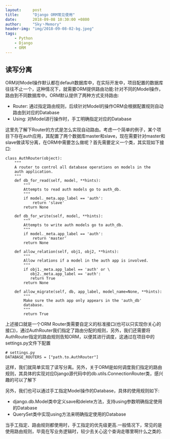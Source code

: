 ```yaml
---
layout:     post
title:      "Django ORM常见使用"
date:       2018-09-08 10:30:00 +0800
author:     "Sky丶Memory"
header-img: "img/2018-09-08-02-bg.jpeg"
tags:
    - Python
    - Django
    - ORM
---
```


## 读写分离

ORM对Model操作默认都在default数据库中，在实际开发中，项目配置的数据库往往不止一个，这种情况下，就需要ORM提供路由功能:针对不同的Model操作，路由到不同数据库中。ORM默认提供了两种方式支持路由:

- Router: 通过指定路由规则，后续针对Model的操作ORM会根据配置规则自动路由到对应的Database
- Using: 对Model进行操作时，手工明确指定对应的Database

这里先了解下Router的方式是怎么实现自动路由。考虑一个简单的例子，某个项目下存在auth应用，其配置了两个数据库master和slave，现在需要针对master和slave做读写分离，在ORM中需要怎么做呢？首先需要定义一个类，其实现如下接口:

```
class AuthRouter(object):
    """
    A router to control all database operations on models in the
    auth application.
    """
    def db_for_read(self, model, **hints):
        """
        Attempts to read auth models go to auth_db.
        """
        if model._meta.app_label == 'auth':
            return 'slave'
        return None

    def db_for_write(self, model, **hints):
        """
        Attempts to write auth models go to auth_db.
        """
        if model._meta.app_label == 'auth':
            return 'master'
        return None

    def allow_relation(self, obj1, obj2, **hints):
        """
        Allow relations if a model in the auth app is involved.
        """
        if obj1._meta.app_label == 'auth' or \
           obj2._meta.app_label == 'auth':
           return True
        return None

    def allow_migrate(self, db, app_label, model_name=None, **hints):
        """
        Make sure the auth app only appears in the 'auth_db'
        database.
        """
        return True

```

上述接口就是一个ORM Router类需要自定义的标准接口(也可以只实现你关心的接口)，通过AuthRouter我们指定了路由分配的规则，另外，我们还需要将AuthRouter指定的路由规则告知ORM，以便其进行调度，这通过在项目中的settings.py文件下配置
```
# settings.py
DATABASE_ROUTERS = ["path.to.AuthRouter"]
```
这样，我们就简单实现了读写分离。另外，关于ORM是如何调度我们指定的路由规则，其具体的实现对应Django源代码中的db.utils.ConnectionRouter类，感兴趣的可以了解下

另外，我们也可以通过手工指定Model操作的Database，具体的使用规则如下:
- django.db.Model类中定义save和delete方法，支持using参数明确指定使用的Database
- QuerySet类中实现using方法来明确指定使用的Database

当手工指定、路由规则都使用时，手工指定的优先级更高.一般情况下，常见的是使用路由规则，毕竟在写业务逻辑时，较少去关心这个查询走哪里啊什么之类的.
